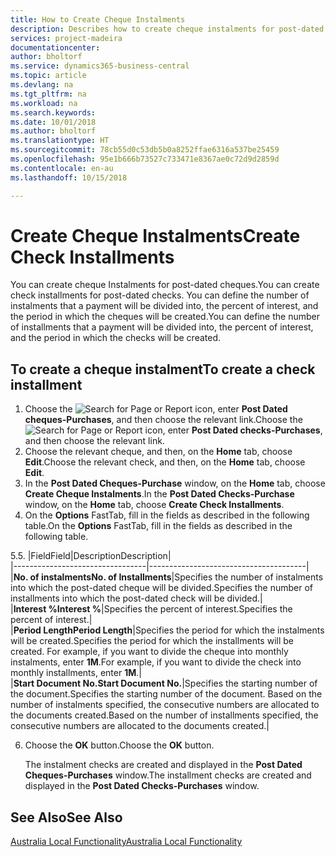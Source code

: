 ```yaml
---
title: How to Create Cheque Instalments
description: Describes how to create cheque instalments for post-dated cheques, define the number of instalments that a payment will be divided into, the percent of interest, and the period in which the cheques will be created.
services: project-madeira
documentationcenter: 
author: bholtorf
ms.service: dynamics365-business-central
ms.topic: article
ms.devlang: na
ms.tgt_pltfrm: na
ms.workload: na
ms.search.keywords: 
ms.date: 10/01/2018
ms.author: bholtorf
ms.translationtype: HT
ms.sourcegitcommit: 78cb55d0c53db5b0a8252ffae6316a537be25459
ms.openlocfilehash: 95e1b666b73527c733471e8367ae0c72d9d2859d
ms.contentlocale: en-au
ms.lasthandoff: 10/15/2018

---
```

# <a name="create-check-installments"></a><span data-ttu-id="3dfcd-103">Create Cheque Instalments</span><span class="sxs-lookup"><span data-stu-id="3dfcd-103">Create Check Installments</span></span>
<span data-ttu-id="3dfcd-104">You can create cheque Instalments for post-dated cheques.</span><span class="sxs-lookup"><span data-stu-id="3dfcd-104">You can create check installments for post-dated checks.</span></span> <span data-ttu-id="3dfcd-105">You can define the number of instalments that a payment will be divided into, the percent of interest, and the period in which the cheques will be created.</span><span class="sxs-lookup"><span data-stu-id="3dfcd-105">You can define the number of installments that a payment will be divided into, the percent of interest, and the period in which the checks will be created.</span></span>  

## <a name="to-create-a-check-installment"></a><span data-ttu-id="3dfcd-106">To create a cheque instalment</span><span class="sxs-lookup"><span data-stu-id="3dfcd-106">To create a check installment</span></span>  

1.  <span data-ttu-id="3dfcd-107">Choose the ![Search for Page or Report](../../media/ui-search/search_small.png "Search for Page or Report icon") icon, enter **Post Dated cheques-Purchases**, and then choose the relevant link.</span><span class="sxs-lookup"><span data-stu-id="3dfcd-107">Choose the ![Search for Page or Report](../../media/ui-search/search_small.png "Search for Page or Report icon") icon, enter **Post Dated checks-Purchases**, and then choose the relevant link.</span></span>  
2.  <span data-ttu-id="3dfcd-108">Choose the relevant cheque, and then, on the **Home** tab, choose **Edit**.</span><span class="sxs-lookup"><span data-stu-id="3dfcd-108">Choose the relevant check, and then, on the **Home** tab, choose **Edit**.</span></span>  
3.  <span data-ttu-id="3dfcd-109">In the **Post Dated Cheques-Purchase** window, on the **Home** tab, choose **Create Cheque Instalments**.</span><span class="sxs-lookup"><span data-stu-id="3dfcd-109">In the **Post Dated Checks-Purchase** window, on the **Home** tab, choose **Create Check Installments**.</span></span>  
4.  <span data-ttu-id="3dfcd-110">On the **Options** FastTab, fill in the fields as described in the following table.</span><span class="sxs-lookup"><span data-stu-id="3dfcd-110">On the **Options** FastTab, fill in the fields as described in the following table.</span></span>  

<span data-ttu-id="3dfcd-111">5.</span><span class="sxs-lookup"><span data-stu-id="3dfcd-111">5.</span></span>  |<span data-ttu-id="3dfcd-112">Field</span><span class="sxs-lookup"><span data-stu-id="3dfcd-112">Field</span></span>|<span data-ttu-id="3dfcd-113">Description</span><span class="sxs-lookup"><span data-stu-id="3dfcd-113">Description</span></span>|  
    |---------------------------------|---------------------------------------|  
    |<span data-ttu-id="3dfcd-114">**No. of instalments**</span><span class="sxs-lookup"><span data-stu-id="3dfcd-114">**No. of Installments**</span></span>|<span data-ttu-id="3dfcd-115">Specifies the number of instalments into which the post-dated cheque will be divided.</span><span class="sxs-lookup"><span data-stu-id="3dfcd-115">Specifies the number of installments into which the post-dated check will be divided.</span></span>|  
    |<span data-ttu-id="3dfcd-116">**Interest %**</span><span class="sxs-lookup"><span data-stu-id="3dfcd-116">**Interest %**</span></span>|<span data-ttu-id="3dfcd-117">Specifies the percent of interest.</span><span class="sxs-lookup"><span data-stu-id="3dfcd-117">Specifies the percent of interest.</span></span>|  
    |<span data-ttu-id="3dfcd-118">**Period Length**</span><span class="sxs-lookup"><span data-stu-id="3dfcd-118">**Period Length**</span></span>|<span data-ttu-id="3dfcd-119">Specifies the period for which the instalments will be created.</span><span class="sxs-lookup"><span data-stu-id="3dfcd-119">Specifies the period for which the installments will be created.</span></span> <span data-ttu-id="3dfcd-120">For example, if you want to divide the cheque into monthly instalments, enter **1M**.</span><span class="sxs-lookup"><span data-stu-id="3dfcd-120">For example, if you want to divide the check into monthly installments, enter **1M**.</span></span>|  
    |<span data-ttu-id="3dfcd-121">**Start Document No.**</span><span class="sxs-lookup"><span data-stu-id="3dfcd-121">**Start Document No.**</span></span>|<span data-ttu-id="3dfcd-122">Specifies the starting number of the document.</span><span class="sxs-lookup"><span data-stu-id="3dfcd-122">Specifies the starting number of the document.</span></span> <span data-ttu-id="3dfcd-123">Based on the number of instalments specified, the consecutive numbers are allocated to the documents created.</span><span class="sxs-lookup"><span data-stu-id="3dfcd-123">Based on the number of installments specified, the consecutive numbers are allocated to the documents created.</span></span>|  

6.  <span data-ttu-id="3dfcd-124">Choose the **OK** button.</span><span class="sxs-lookup"><span data-stu-id="3dfcd-124">Choose the **OK** button.</span></span>  

     <span data-ttu-id="3dfcd-125">The instalment checks are created and displayed in the **Post Dated Cheques-Purchases** window.</span><span class="sxs-lookup"><span data-stu-id="3dfcd-125">The installment checks are created and displayed in the **Post Dated Checks-Purchases** window.</span></span>

## <a name="see-also"></a><span data-ttu-id="3dfcd-126">See Also</span><span class="sxs-lookup"><span data-stu-id="3dfcd-126">See Also</span></span>
[<span data-ttu-id="3dfcd-127">Australia Local Functionality</span><span class="sxs-lookup"><span data-stu-id="3dfcd-127">Australia Local Functionality</span></span>](australia-local-functionality.md)
